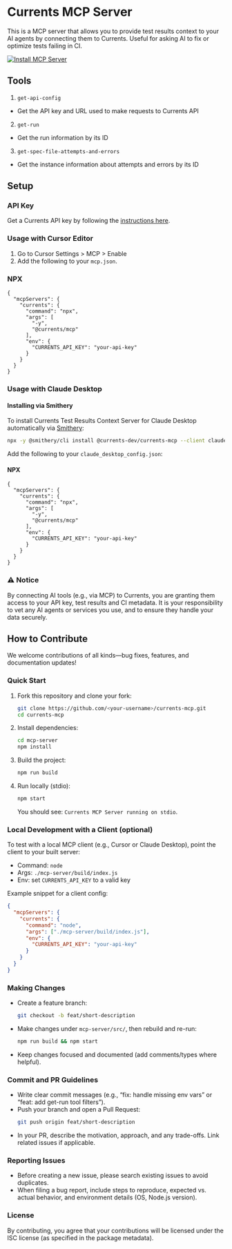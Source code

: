 # Currents MCP Server

This is a MCP server that allows you to provide test results context to your AI agents by connecting them to Currents. Useful for asking AI to fix or optimize tests failing in CI.


[![Install MCP Server](https://cursor.com/deeplink/mcp-install-dark.svg)](https://cursor.com/install-mcp?name=currents&config=eyJuYW1lIjoiQ3VycmVudHMiLCJkZXNjcmlwdGlvbiI6IkN1cnJlbnRzIE1DUCBzZXJ2ZXIiLCJjb21tYW5kIjoibnB4IC15IEBjdXJyZW50cy9tY3BAMS4wLjIiLCJlbnYiOnsiQ1VSUkVOVFNfQVBJX0tFWSI6InlvdXItY3VycmVudHMtYXBpLWtleSJ9fQ%3D%3D)

## Tools

1. `get-api-config`

- Get the API key and URL used to make requests to Currents API

2. `get-run`

- Get the run information by its ID

3. `get-spec-file-attempts-and-errors`

- Get the instance information about attempts and errors by its ID 

## Setup

### API Key

Get a Currents API key by following the [instructions here](https://docs.currents.dev/resources/api/api-keys).

### Usage with Cursor Editor

1. Go to Cursor Settings > MCP > Enable
2. Add the following to your `mcp.json`.

### NPX
```
{
  "mcpServers": {
    "currents": {
      "command": "npx",
      "args": [
        "-y",
        "@currents/mcp"
      ],
      "env": {
        "CURRENTS_API_KEY": "your-api-key"
      }
    }
  }
}
```

### Usage with Claude Desktop

#### Installing via Smithery

To install Currents Test Results Context Server for Claude Desktop automatically via [Smithery](https://smithery.ai/server/@currents-dev/currents-mcp):

```bash
npx -y @smithery/cli install @currents-dev/currents-mcp --client claude
```

Add the following to your `claude_desktop_config.json`:

#### NPX
```
{
  "mcpServers": {
    "currents": {
      "command": "npx",
      "args": [
        "-y",
        "@currents/mcp"
      ],
      "env": {
        "CURRENTS_API_KEY": "your-api-key"
      }
    }
  }
}
```


### ⚠️ Notice
By connecting AI tools (e.g., via MCP) to Currents, you are granting them access to your API key, test results and CI metadata. It is your responsibility to vet any AI agents or services you use, and to ensure they handle your data securely.


## How to Contribute

We welcome contributions of all kinds—bug fixes, features, and documentation updates!

### Quick Start

1. Fork this repository and clone your fork:
   ```bash
   git clone https://github.com/<your-username>/currents-mcp.git
   cd currents-mcp
   ```
2. Install dependencies:
   ```bash
   cd mcp-server
   npm install
   ```
3. Build the project:
   ```bash
   npm run build
   ```
4. Run locally (stdio):
   ```bash
   npm start
   ```
   You should see: `Currents MCP Server running on stdio`.

### Local Development with a Client (optional)

To test with a local MCP client (e.g., Cursor or Claude Desktop), point the client to your built server:

- Command: `node`
- Args: `./mcp-server/build/index.js`
- Env: set `CURRENTS_API_KEY` to a valid key

Example snippet for a client config:
```json
{
  "mcpServers": {
    "currents": {
      "command": "node",
      "args": ["./mcp-server/build/index.js"],
      "env": {
        "CURRENTS_API_KEY": "your-api-key"
      }
    }
  }
}
```

### Making Changes

- Create a feature branch:
  ```bash
  git checkout -b feat/short-description
  ```
- Make changes under `mcp-server/src/`, then rebuild and re-run:
  ```bash
  npm run build && npm start
  ```
- Keep changes focused and documented (add comments/types where helpful).

### Commit and PR Guidelines

- Write clear commit messages (e.g., “fix: handle missing env vars” or “feat: add get-run tool filters”).
- Push your branch and open a Pull Request:
  ```bash
  git push origin feat/short-description
  ```
- In your PR, describe the motivation, approach, and any trade-offs. Link related issues if applicable.

### Reporting Issues

- Before creating a new issue, please search existing issues to avoid duplicates.
- When filing a bug report, include steps to reproduce, expected vs. actual behavior, and environment details (OS, Node.js version).

### License

By contributing, you agree that your contributions will be licensed under the ISC license (as specified in the package metadata).
